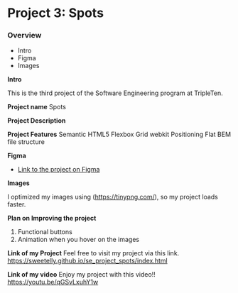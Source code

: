 # Project 3: Spots

### Overview

- Intro
- Figma
- Images

**Intro**

This is the third project of the Software Engineering program at TripleTen.

**Project name**
Spots

**Project Description**

**Project Features**
Semantic HTML5
Flexbox
Grid
webkit
Positioning
Flat BEM file structure

**Figma**

- [Link to the project on Figma](https://www.figma.com/file/BBNm2bC3lj8QQMHlnqRsga/Sprint-3-Project-%E2%80%94-Spots?type=design&node-id=2%3A60&mode=design&t=afgNFybdorZO6cQo-1)

**Images**

I optimized my images using (https://tinypng.com/), so my project loads faster.

**Plan on Improving the project**

1. Functional buttons
2. Animation when you hover on the images

**Link of my Project**
Feel free to visit my project via this link.
https://sweetelly.github.io/se_project_spots/index.html

**Link of my video**
Enjoy my project with this video!!
https://youtu.be/qGSvLxuhY1w
